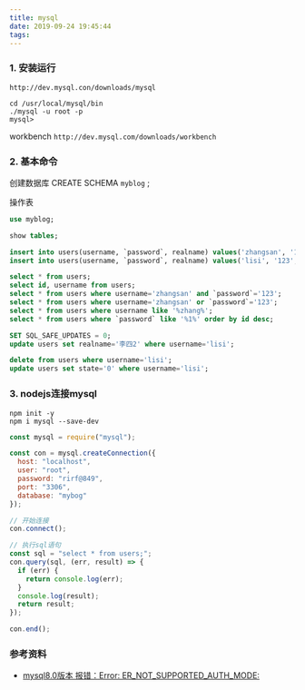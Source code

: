 ```yaml
---
title: mysql
date: 2019-09-24 19:45:44
tags:
---
```

### 1. 安装运行
`http://dev.mysql.con/downloads/mysql`

```
cd /usr/local/mysql/bin
./mysql -u root -p
mysql>  
```

workbench 
`http://dev.mysql.com/downloads/workbench`

### 2. 基本命令
创建数据库
CREATE SCHEMA `myblog` ;

操作表
```sql
use myblog;

show tables;

insert into users(username, `password`, realname) values('zhangsan', '123', '张三');
insert into users(username, `password`, realname) values('lisi', '123', '李四');

select * from users;
select id, username from users;
select * from users where username='zhangsan' and `password`='123';
select * from users where username='zhangsan' or `password`='123';
select * from users where username like '%zhang%';
select * from users where `password` like '%1%' order by id desc;

SET SQL_SAFE_UPDATES = 0;
update users set realname='李四2' where username='lisi';

delete from users where username='lisi';
update users set state='0' where username='lisi';
```


### 3. nodejs连接mysql
```shell
npm init -y
npm i mysql --save-dev
```

```js
const mysql = require("mysql");

const con = mysql.createConnection({
  host: "localhost",
  user: "root",
  password: "rirf@849",
  port: "3306",
  database: "mybog"
});

// 开始连接
con.connect();

// 执行sql语句
const sql = "select * from users;";
con.query(sql, (err, result) => {
  if (err) {
    return console.log(err);
  }
  console.log(result);
  return result;
});

con.end();
```


### 参考资料
- [mysql8.0版本 报错：Error: ER_NOT_SUPPORTED_AUTH_MODE:](https://blog.csdn.net/weixin_36222137/article/details/81293332)